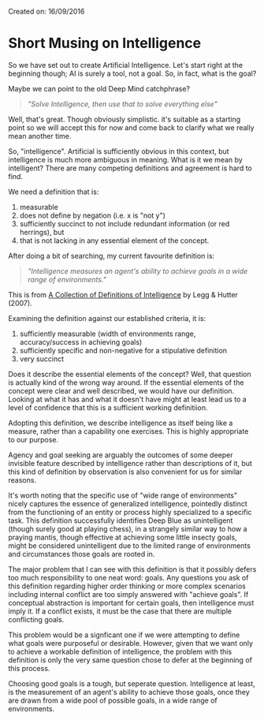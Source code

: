 Created on: 16/09/2016

# Short Musing on Intelligence

So we have set out to create Artificial Intelligence. Let's start right at the beginning though; AI is surely a tool,
not a goal. So, in fact, what is the goal?

Maybe we can point to the old Deep Mind catchphrase?
> _"Solve Intelligence, then use that to solve everything else"_

Well, that's great. Though obviously simplistic. it's suitable as a starting point so we will accept this for now and
come back to clarify what we really mean another time.

So, "intelligence". Artificial is sufficiently obvious in this context, but intelligence is much more ambiguous in
meaning. What is it we mean by intelligent? There are many competing definitions and agreement is hard to find.

We need a definition that is:

1. measurable
1. does not define by negation (i.e. x is "not y")
1. sufficiently succinct to not include redundant information (or red herrings), but
1. that is not lacking in any essential element of the concept.

After doing a bit of searching, my current favourite definition is:

> _"Intelligence measures an agent's ability to achieve goals in a wide range of environments."_

This is from [A Collection of Definitions of Intelligence](http://dl.acm.org/citation.cfm?id=1565458) by Legg & Hutter
(2007).

Examining the definition against our established criteria, it is:
1. sufficiently measurable (width of environments range, accuracy/success in achieving goals)
1. sufficiently specific and non-negative for a stipulative definition
1. very succinct

Does it describe the essential elements of the concept? Well, that question is actually kind of the wrong way around.
If the essential elements of the concept were clear and well described, we would have our definition. Looking at what
it has and what it doesn't have might at least lead us to a level of confidence that this is a sufficient working
definitiion.

Adopting this definition, we describe intelligence as itself being like a measure, rather than a capability one
exercises. This is highly appropriate to our purpose.

Agency and goal seeking are arguably the outcomes of some deeper invisible feature described by intelligence rather
than descriptions of it, but this kind of definition by observation is also convenient for us for similar reasons.

It's worth noting that the specific use of "wide range of environments" nicely captures the essence of generalized
intelligence, pointedly distinct from the functioning of an entity or process highly specialized to a specific task.
This definition successfully identifies Deep Blue as unintelligent (though surely good at playing chess), in a
strangely similar way to how a praying mantis, though effective at achieving some little insecty goals, might be
considered unintelligent due to the limited range of environments and circumstances those goals are rooted in.

The major problem that I can see with this definition is that it possibly defers too much responsibility to one neat
word: goals. Any questions you ask of this definition regarding higher order thinking or more complex scenarios
including internal conflict are too simply answered with "achieve goals". If conceptual abstraction is important for
certain goals, then intelligence must imply it. If a conflict exists, it must be the case that there are multiple
conflicting goals.

This problem would be a signficant one if we were attempting to define what goals were purposeful or desirable.
However, given that we want only to achieve a workable definition of intelligence, the problem with this definition is
only the very same question chose to defer at the beginning of this process.

Choosing good goals is a tough, but seperate question. Intelligence at least, is the measurement of an agent's ability
to achieve those goals, once they are drawn from a wide pool of possible goals, in a wide range of environments.
